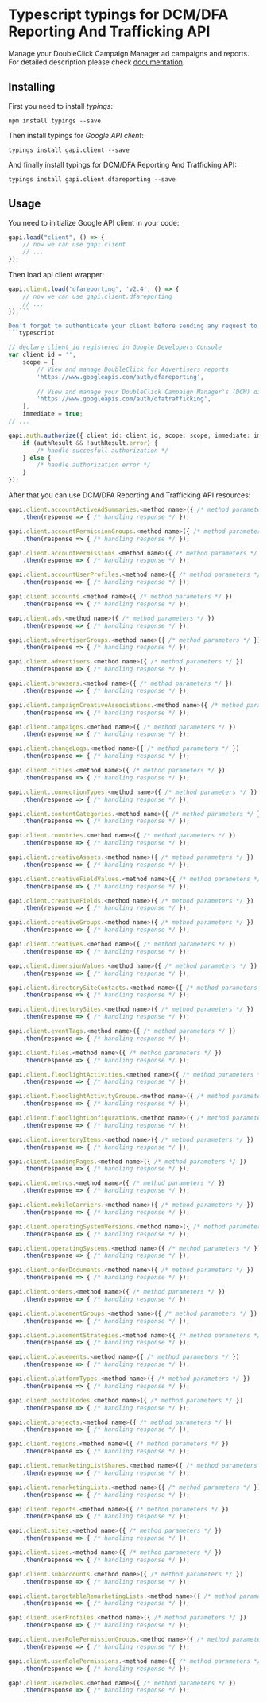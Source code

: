 # Typescript typings for DCM/DFA Reporting And Trafficking API
Manage your DoubleClick Campaign Manager ad campaigns and reports.
For detailed description please check [documentation](https://developers.google.com/doubleclick-advertisers/reporting/).

## Installing

First you need to install *typings*:
```
npm install typings --save 
```

Then install typings for *Google API client*:
```
typings install gapi.client --save 
```

And finally install typings for DCM/DFA Reporting And Trafficking API:
```
typings install gapi.client.dfareporting --save 
```

## Usage

You need to initialize Google API client in your code:
```typescript
gapi.load("client", () => { 
    // now we can use gapi.client
    // ... 
});
```

Then load api client wrapper:
```typescript
gapi.client.load('dfareporting', 'v2.4', () => {
    // now we can use gapi.client.dfareporting
    // ... 
});```

Don't forget to authenticate your client before sending any request to resources:
```typescript

// declare client_id registered in Google Developers Console
var client_id = '',
    scope = [     
        // View and manage DoubleClick for Advertisers reports
        'https://www.googleapis.com/auth/dfareporting',
    
        // View and manage your DoubleClick Campaign Manager's (DCM) display ad campaigns
        'https://www.googleapis.com/auth/dfatrafficking',
    ],
    immediate = true;
// ...

gapi.auth.authorize({ client_id: client_id, scope: scope, immediate: immediate }, authResult => {
    if (authResult && !authResult.error) {
        /* handle succesfull authorization */
    } else {
        /* handle authorization error */
    }
});            
```

After that you can use DCM/DFA Reporting And Trafficking API resources:

```typescript
gapi.client.accountActiveAdSummaries.<method name>({ /* method parameters */ })
    .then(response => { /* handling response */ });

gapi.client.accountPermissionGroups.<method name>({ /* method parameters */ })
    .then(response => { /* handling response */ });

gapi.client.accountPermissions.<method name>({ /* method parameters */ })
    .then(response => { /* handling response */ });

gapi.client.accountUserProfiles.<method name>({ /* method parameters */ })
    .then(response => { /* handling response */ });

gapi.client.accounts.<method name>({ /* method parameters */ })
    .then(response => { /* handling response */ });

gapi.client.ads.<method name>({ /* method parameters */ })
    .then(response => { /* handling response */ });

gapi.client.advertiserGroups.<method name>({ /* method parameters */ })
    .then(response => { /* handling response */ });

gapi.client.advertisers.<method name>({ /* method parameters */ })
    .then(response => { /* handling response */ });

gapi.client.browsers.<method name>({ /* method parameters */ })
    .then(response => { /* handling response */ });

gapi.client.campaignCreativeAssociations.<method name>({ /* method parameters */ })
    .then(response => { /* handling response */ });

gapi.client.campaigns.<method name>({ /* method parameters */ })
    .then(response => { /* handling response */ });

gapi.client.changeLogs.<method name>({ /* method parameters */ })
    .then(response => { /* handling response */ });

gapi.client.cities.<method name>({ /* method parameters */ })
    .then(response => { /* handling response */ });

gapi.client.connectionTypes.<method name>({ /* method parameters */ })
    .then(response => { /* handling response */ });

gapi.client.contentCategories.<method name>({ /* method parameters */ })
    .then(response => { /* handling response */ });

gapi.client.countries.<method name>({ /* method parameters */ })
    .then(response => { /* handling response */ });

gapi.client.creativeAssets.<method name>({ /* method parameters */ })
    .then(response => { /* handling response */ });

gapi.client.creativeFieldValues.<method name>({ /* method parameters */ })
    .then(response => { /* handling response */ });

gapi.client.creativeFields.<method name>({ /* method parameters */ })
    .then(response => { /* handling response */ });

gapi.client.creativeGroups.<method name>({ /* method parameters */ })
    .then(response => { /* handling response */ });

gapi.client.creatives.<method name>({ /* method parameters */ })
    .then(response => { /* handling response */ });

gapi.client.dimensionValues.<method name>({ /* method parameters */ })
    .then(response => { /* handling response */ });

gapi.client.directorySiteContacts.<method name>({ /* method parameters */ })
    .then(response => { /* handling response */ });

gapi.client.directorySites.<method name>({ /* method parameters */ })
    .then(response => { /* handling response */ });

gapi.client.eventTags.<method name>({ /* method parameters */ })
    .then(response => { /* handling response */ });

gapi.client.files.<method name>({ /* method parameters */ })
    .then(response => { /* handling response */ });

gapi.client.floodlightActivities.<method name>({ /* method parameters */ })
    .then(response => { /* handling response */ });

gapi.client.floodlightActivityGroups.<method name>({ /* method parameters */ })
    .then(response => { /* handling response */ });

gapi.client.floodlightConfigurations.<method name>({ /* method parameters */ })
    .then(response => { /* handling response */ });

gapi.client.inventoryItems.<method name>({ /* method parameters */ })
    .then(response => { /* handling response */ });

gapi.client.landingPages.<method name>({ /* method parameters */ })
    .then(response => { /* handling response */ });

gapi.client.metros.<method name>({ /* method parameters */ })
    .then(response => { /* handling response */ });

gapi.client.mobileCarriers.<method name>({ /* method parameters */ })
    .then(response => { /* handling response */ });

gapi.client.operatingSystemVersions.<method name>({ /* method parameters */ })
    .then(response => { /* handling response */ });

gapi.client.operatingSystems.<method name>({ /* method parameters */ })
    .then(response => { /* handling response */ });

gapi.client.orderDocuments.<method name>({ /* method parameters */ })
    .then(response => { /* handling response */ });

gapi.client.orders.<method name>({ /* method parameters */ })
    .then(response => { /* handling response */ });

gapi.client.placementGroups.<method name>({ /* method parameters */ })
    .then(response => { /* handling response */ });

gapi.client.placementStrategies.<method name>({ /* method parameters */ })
    .then(response => { /* handling response */ });

gapi.client.placements.<method name>({ /* method parameters */ })
    .then(response => { /* handling response */ });

gapi.client.platformTypes.<method name>({ /* method parameters */ })
    .then(response => { /* handling response */ });

gapi.client.postalCodes.<method name>({ /* method parameters */ })
    .then(response => { /* handling response */ });

gapi.client.projects.<method name>({ /* method parameters */ })
    .then(response => { /* handling response */ });

gapi.client.regions.<method name>({ /* method parameters */ })
    .then(response => { /* handling response */ });

gapi.client.remarketingListShares.<method name>({ /* method parameters */ })
    .then(response => { /* handling response */ });

gapi.client.remarketingLists.<method name>({ /* method parameters */ })
    .then(response => { /* handling response */ });

gapi.client.reports.<method name>({ /* method parameters */ })
    .then(response => { /* handling response */ });

gapi.client.sites.<method name>({ /* method parameters */ })
    .then(response => { /* handling response */ });

gapi.client.sizes.<method name>({ /* method parameters */ })
    .then(response => { /* handling response */ });

gapi.client.subaccounts.<method name>({ /* method parameters */ })
    .then(response => { /* handling response */ });

gapi.client.targetableRemarketingLists.<method name>({ /* method parameters */ })
    .then(response => { /* handling response */ });

gapi.client.userProfiles.<method name>({ /* method parameters */ })
    .then(response => { /* handling response */ });

gapi.client.userRolePermissionGroups.<method name>({ /* method parameters */ })
    .then(response => { /* handling response */ });

gapi.client.userRolePermissions.<method name>({ /* method parameters */ })
    .then(response => { /* handling response */ });

gapi.client.userRoles.<method name>({ /* method parameters */ })
    .then(response => { /* handling response */ });
```